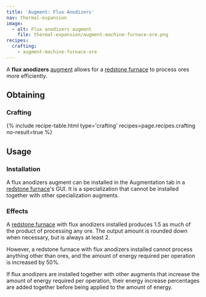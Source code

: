 ```yaml
---
title: 'Augment: Flux Anodizers'
nav: thermal-expansion
image:
  - alt: Flux anodizers augment
    file: thermal-expansion/augment-machine-furnace-ore.png
recipes:
  crafting:
    - augment-machine-furnace-ore
---
```


A **flux anodizers** [augment](/docs/augments/) allows for a [redstone
furnace](/docs/redstone-furnace/) to process ores more efficiently.


Obtaining
---------

### Crafting
{% include recipe-table.html type='crafting' recipes=page.recipes.crafting no-result=true %}


Usage
-----

### Installation
A flux anodizers augment can be installed in the Augmentation tab in a [redstone
furnace](/docs/redstone-furnace/)'s GUI. It is a specialization that cannot be
installed together with other specialization augments.

### Effects
A [redstone furnace](/docs/redstone-furnace/) with flux anodizers installed
produces 1.5 as much of the product of processing any ore. The output amount is
rounded down when necessary, but is always at least 2.

However, a redstone furnace with flux anodizers installed cannot process
anything other than ores, and the amount of energy required per operation is
increased by 50%.

If flux anodizers are installed together with other augments that increase the
amount of energy required per operation, their energy increase percentages are
added together before being applied to the amount of energy.
